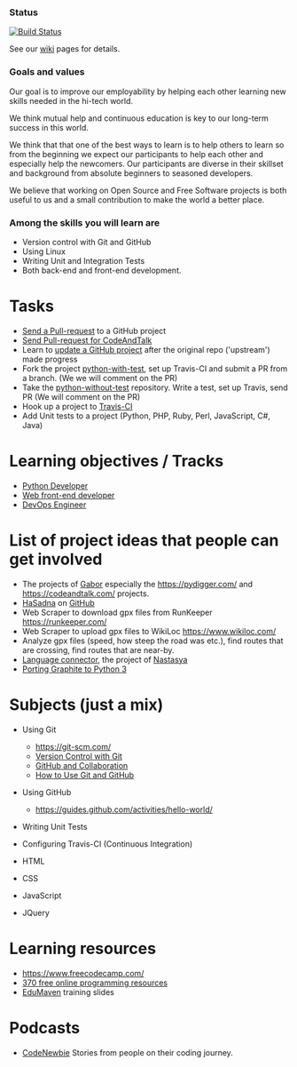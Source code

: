 ### Status
[![Build Status](https://travis-ci.org/szabgab/modiin-co-learning.png)](https://travis-ci.org/szabgab/modiin-co-learning)


See our [wiki](https://github.com/szabgab/modiin-co-learning/wiki) pages for details.

### Goals and values

Our goal is to improve our employability by helping each other learning new skills needed in the hi-tech world.

We think mutual help and continuous education is key to our long-term success in this world.

We think that that one of the best ways to learn is to help others to learn so from the beginning we expect our participants to help each other and especially help the newcomers.
Our participants are diverse in their skillset and background from absolute beginners to seasoned
developers.

We believe that working on Open Source and Free Software projects is both useful to us and a small contribution to make the world a better place.


### Among the skills you will learn are

* Version control with Git and GitHub
* Using Linux
* Writing Unit and Integration Tests
* Both back-end and front-end development.

# Tasks

* [Send a Pull-request](docs/PULL_REQUEST.md) to a GitHub project
* [Send Pull-request for CodeAndTalk](PullRequestForCodeAndTalk)
* Learn to [update a GitHub project](UpdateProject) after the original repo ('upstream') made progress
* Fork the project [python-with-test](https://github.com/szabgab/co-learning-python-with-test), set up Travis-CI and submit a PR from a branch. (We we will comment on the PR)
* Take the [python-without-test](https://github.com/szabgab/co-learning-python-without-test) repository. Write a test, set up Travis, send PR (We will comment on the PR)
* Hook up a project to [Travis-CI](Travis-CI)
* Add Unit tests to a project (Python, PHP, Ruby, Perl, JavaScript, C#, Java)

# Learning objectives / Tracks

* [Python Developer](Python)
* [Web front-end developer](FrontEnd)
* [DevOps Engineer](DevOps)

# List of project ideas that people can get involved

* The projects of [Gabor](https://github.com/szabgab/) especially the https://pydigger.com/ and https://codeandtalk.com/ projects.
* [HaSadna](http://www.hasadna.org.il/) on [GitHub](https://github.com/hasadna/)
* Web Scraper to download gpx files from RunKeeper https://runkeeper.com/
* Web Scraper to upload gpx files to WikiLoc https://www.wikiloc.com/
* Analyze gpx files (speed, how steep the road was etc.), find routes that are crossing, find routes that are near-by.
* [Language connector](https://github.com/poplardown/langconnector), the project of [Nastasya](https://github.com/poplardown)
* [Porting Graphite to Python 3](https://github.com/graphite-project/graphite-web/issues/750)


# Subjects (just a mix)

* Using Git
  * https://git-scm.com/
  * [Version Control with Git](https://www.udacity.com/course/version-control-with-git--ud123)
  * [GitHub and Collaboration](https://www.udacity.com/course/github-collaboration--ud456)
  * [How to Use Git and GitHub](https://classroom.udacity.com/courses/ud775)

* Using GitHub
  * https://guides.github.com/activities/hello-world/
* Writing Unit Tests
* Configuring Travis-CI (Continuous Integration)
* HTML
* CSS
* JavaScript
* JQuery

# Learning resources
* https://www.freecodecamp.com/
* [370 free online programming resources](https://medium.freecodecamp.com/370-free-online-programming-computer-science-courses-you-can-start-this-month-fc5b9867769e)
* [EduMaven](https://edumaven.com/) training slides

# Podcasts
* [CodeNewbie](http://www.codenewbie.org/) Stories from people on their coding journey.

